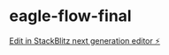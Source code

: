 # eagle-flow-final

[Edit in StackBlitz next generation editor ⚡️](https://stackblitz.com/~/github.com/EagleFlow/eagle-flow-final)